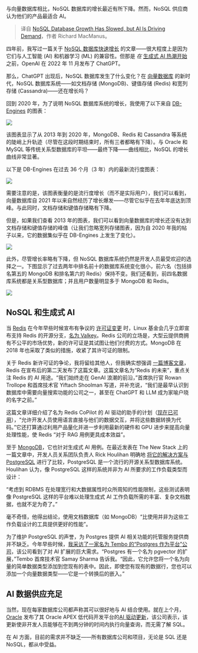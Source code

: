 
<!--
title: NoSQL 数据库增长放缓，但人工智能正在推动需求
cover: https://cdn.thenewstack.io/media/2024/07/5a65fb92-pawel-czerwinski-weizaiwlk1k-unsplash.jpg
-->

与向量数据库相比，NoSQL 数据库的增长最近有所下降。然而，NoSQL 供应商认为他们的产品最适合 AI。

> 译自 [NoSQL Database Growth Has Slowed, but AI Is Driving Demand](https://thenewstack.io/nosql-database-growth-has-slowed-but-ai-is-driving-demand/)，作者 Richard MacManus。

四年前，我写过一篇关于 [NoSQL 数据库快速增长](https://thenewstack.io/redis-in-the-age-of-ai/) 的文章——很大程度上是因为它们与人工智能 (AI) 和机器学习 (ML) 的兼容性。但那是 *在* [生成式 AI 热潮开始](https://thenewstack.io/top-5-internet-technologies-of-2022/) 之前，OpenAI 在 2022 年 11 月发布了 ChatGPT。

那么，ChatGPT 出现后，NoSQL 数据库发生了什么变化？在 [向量数据库](https://thenewstack.io/vector-databases-are-having-a-moment-a-chat-with-pinecone/) 的新时代，NoSQL 数据库系统——如文档存储 (MongoDB)、键值存储 (Redis) 和宽列存储 (Cassandra)——还在增长吗？

回到 2020 年，为了说明 NoSQL 数据库系统的增长，我使用了以下来自 [DB-Engines](https://db-engines.com/en/ranking_categories) 的图表：

![](https://cdn.thenewstack.io/media/2020/05/54662c9c-db-engines1.png)

该图表显示了从 2013 年到 2020 年，MongoDB、Redis 和 Cassandra 等系统的陡峭上升轨迹（尽管在这段时期结束时，所有三者都略有下降）。与 Oracle 和 MySQL 等传统关系型数据库的平坦——最终下降——曲线相比，NoSQL 的增长曲线非常显著。

以下是 DB-Engines 在过去 36 个月（3 年）内的最新流行度图表：

![](https://cdn.thenewstack.io/media/2024/07/3571b88d-dbengines-36mth_9july2024.png)

需要注意的是，该图表衡量的是流行度增长（而不是实际用户），我们可以看到，向量数据库自 2021 年以来自然经历了增长爆发——尽管它似乎在去年年底达到顶峰。与此同时，文档存储和键值存储略有下降。

但是，如果我们查看 2013 年的图表，我们可以看到向量数据库的增长还没有达到文档存储和键值存储的峰值（让我们忽略宽列存储图表，因为自 2020 年我的帖子以来，它的数据集似乎在 DB-Engines 上发生了变化）。

![](https://cdn.thenewstack.io/media/2024/07/32c44fd7-dbengines-since2013_9july2024.png)

此外，尽管增长率略有下降，但 NoSQL 数据库系统仍然是开发人员最受欢迎的选择之一。下图显示了过去两年中排名前十的数据库系统变化很小，前六名（包括排名第五的 MongoDB 和排名第六的 Redis）保持不变。我们还看到，前四名数据库系统都是关系型数据库；并且用户数量明显多于 MongoDB 和 Redis。

![](https://cdn.thenewstack.io/media/2024/07/6e9366a9-db-engines-ranking_july2024.png)

## NoSQL 和生成式 AI

当 [Redis](https://redis.com/?utm_content=inline+mention) 在今年早些时候宣布有争议的 [许可证变更](https://redis.io/blog/redis-adopts-dual-source-available-licensing/) 时，Linux 基金会几乎立即宣布支持 Redis 的开源分支，[名为 Valkey](https://thenewstack.io/linux-foundation-forks-the-open-source-redis-as-valkey/)。Redis 公司的立场是，大型云提供商拥有不公平的市场优势，新的许可证是其试图让他们付费的方式。MongoDB 在 2018 年也采取了类似的措施，收紧了其许可证的限制。

关于 Redis 新许可证的争论，我将留给其他人，但我确实想强调 [一篇博客文章](https://redis.io/blog/the-future-of-redis/)，Redis 在宣布后的第二天发布了这篇文章。这篇文章名为“Redis 的未来”，重点关注 Redis 的 AI 用途。“我们始终走在 GenAI 浪潮的前沿，”首席执行官 Rowan Trollope 和首席技术官 Yiftach Shoolman 写道，并补充说，“我们是最早认识到数据库中需要向量搜索功能的公司之一，甚至在 ChatGPT 和 LLM 成为家喻户晓的名字之前。”

这篇文章详细介绍了名为 Redis CoPilot 的 AI 驱动的助手的计划（[现在已可用](https://redis.io/chat)），“允许开发人员使用语言直接与他们的数据交互，并将这些数据转换为代码。”它还打算通过利用产品量化并进一步利用最新的硬件和 GPU 进步来提高向量处理性能，使 Redis “对于 RAG 用例更具成本效益”。

至于 [MongoDB](https://www.mongodb.com/cloud/atlas/?utm_content=inline+mention)，它也针对生成式 AI 用例。在最近发表在 The New Stack 上的一篇文章中，开发人员关系团队负责人 Rick Houlihan 明确地 [将它的解决方案与 PostgreSQL](https://thenewstack.io/benchmarking-postgresql-vs-mongodb-for-genai/) 进行了比较，PostgreSQL 是一个流行的开源关系型数据库系统。Houlihan 认为，像 PostgreSQL 这样的系统并非为 AI 所要求的工作负载类型而设计：

“考虑到 RDBMS 在处理宽行和大数据属性时众所周知的性能限制，这些测试表明像 PostgreSQL 这样的平台难以处理生成式 AI 工作负载所需的丰富、复杂文档数据，也就不足为奇了。”

毫不奇怪，他得出结论，使用文档数据库（如 MongoDB）“比使用并非为这些工作负载设计的工具提供更好的性能”。

为了维护 PostgreSQL 的声誉，为 Postgres 提供 AI 相关功能的托管服务提供商并不缺乏。今年早些时候，[我采访了一家名为 Tembo 的“Postgres 作为平台”公司](https://thenewstack.io/how-devs-can-use-postgres-extensions-including-for-ai-apps/)，该公司看到了对 AI 扩展的巨大需求。“Postgres 有一个名为 pgvector 的扩展，”Tembo 首席技术官 Samay Sharma 告诉我。“因此，它允许您将一个名为向量的简单数据类型添加到您现有的表中。因此，即使您有现有的数据行，您也可以添加一个向量数据类型——它是一个转换后的嵌入。”

## AI 数据供应充足

当然，现在每家数据库公司都声称其可以很好地与 AI 结合使用。就在上个月，[Oracle](https://developer.oracle.com/?utm_content=inline+mention) 发布了其 Oracle APEX 低代码开发平台的[AI 驱动更新](https://thenewstack.io/from-english-to-sql-oracle-apex-ai-bridges-the-language-gap/)，该公司表示，该更新使非开发人员能够在不到两分钟的时间内执行向量查询，而无需了解 SQL。

在 AI 方面，目前的需求并不缺乏——所有数据库公司和项目，无论是 SQL 还是 NoSQL，都从中受益。